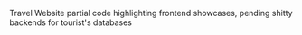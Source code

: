 Travel Website partial code highlighting frontend showcases, pending shitty backends for tourist's databases
